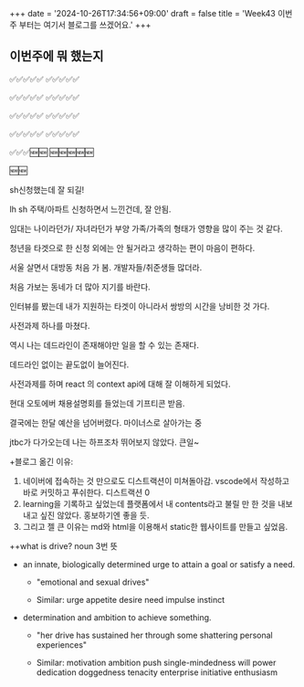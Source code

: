 +++
date = '2024-10-26T17:34:56+09:00'
draft = false
title = 'Week43 이번 주 부터는 여기서 블로그를 쓰겠어요.'
+++

## 이번주에 뭐 했는지 


✅✅✅✅✅
✅✅✅✅✅

✅✅✅✅✅
✅✅✅✅✅

✅✅✅✅✅
✅✅✅✅✅

✅✅✅✅✅
✅✅✅✅✅

✅✅✅🆕🆕
🆕🆕🆕🆕🆕

🆕🆕

sh신청했는데 잘 되길! 

lh sh 주택/아파트 신청하면서 느낀건데, 잘 안됨.

임대는 나이라던가/ 자녀라던가 부양 가족/가족의 형태가 영향을 많이 주는 것 같다.

청년을 타겟으로 한 신청 외에는 안 될거라고 생각하는 편이 마음이 편하다.

서울 살면서 대방동 처음 가 봄. 개발자들/취준생들 많더라.

처음 가보는 동네가 더 많아 지기를 바란다.

인터뷰를 봤는데 내가 지원하는 타겟이 아니라서 쌍방의 시간을 낭비한 것 가다.

사전과제 하나를 마쳤다.

역시 나는 데드라인이 존재해야만 일을 할 수 있는 존재다.

데드라인 없이는 끝도없이 늘어진다.

사전과제를 하며 react 의 context api에 대해 잘 이해하게 되었다.

현대 오토에버 채용설명회를 들었는데 기프티콘 받음.

결국에는 한달 예산을 넘어버렸다. 마이너스로 살아가는 중

jtbc가 다가오는데 나는 하프조차 뛰어보지 않았다.
큰일~



+블로그 옮긴 이유: 
1. 네이버에 접속하는 것 만으로도 디스트랙션이 미쳐돌아감. vscode에서 작성하고 바로 커밋하고 푸쉬한다. 디스트랙션 0
2. learning을 기록하고 싶었는데 플랫폼에서 내 contents라고 불릴 만 한 것을 내보내고 싶진 않았다. 홍보하기엔 좋을 듯.
3. 그리고 젤 큰 이유는 md와 html을 이용해서 static한 웹사이트를 만들고 싶었음.

++what is drive?  noun 3번 뜻

- an innate, biologically determined urge to attain a goal or satisfy a need.
  
    - "emotional and sexual drives"

    - Similar:
urge
appetite
desire
need
impulse
instinct

- determination and ambition to achieve something.
  
    - "her drive has sustained her through some shattering personal experiences"

    - Similar:
motivation
ambition
push
single-mindedness
will power
dedication
doggedness
tenacity
enterprise
initiative
enthusiasm